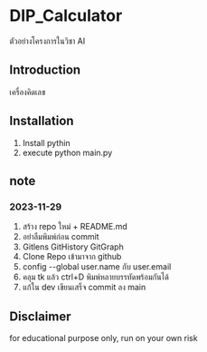# DIP_Calculator
ตัวอย่างโครงการในวิชา AI

## Introduction
เครื่องคิดเลข

## Installation
1. Install pythin
2. execute python main.py

## note
### 2023-11-29
1. สร้าง repo ใหม่ + README.md
2. อย่าลืมพิมพ์ก่อน commit
3. Gitlens GitHistory GitGraph
4. Clone Repo เข้ามาจาก github
5. config --global user.name กับ user.email
6. คลุม tk แล้ว ctrl+D พิมพ์หลายบรรทัดพร้อมกันได้
7. แก้ใน dev เขียนเสร็จ commit ลง main

## Disclaimer
for educational purpose only, run on your own risk